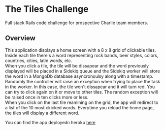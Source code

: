 # The Tiles Challenge 

Full stack Rails code challenge for prospective Charlie team members.

## Overview

This application displays a home screen with a 8 x 8 grid of clickable tiles. Inside each tile there's a word representing rock bands, beer styles, colors, countries, cities, latin words, etc.  
When you click a tile, the tile will be dissapear and the word previously displayed will be placed in a Sidekiq queue and the Sidekiq worker will store the word in a MongoDb database asyncronoulsy along with a timestamp.  
Randomly the controller will raise an exception when trying to place the task in the worker. In this case, the tile won't dissapear and it will turn red. You can try to click again on it or move to other tiles. The random exception will be raised once in ten clicks more or less.  
When you click on the last tile reamining on the grid, the app will redirect to a list of the 10 most ckicked words. Everytime you reload the home page, the tiles will display a different word.  

You can find the app deployedn heroku [here](http://jortiztileschallenge.herokuapp.com)